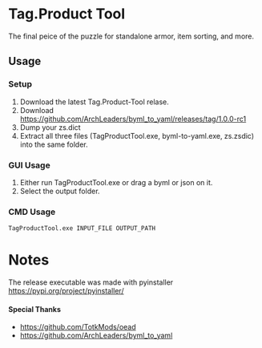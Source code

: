 # Tag.Product Tool
The final peice of the puzzle for standalone armor, item sorting, and more.

## Usage
### Setup
1. Download the latest Tag.Product-Tool relase.
2. Download https://github.com/ArchLeaders/byml_to_yaml/releases/tag/1.0.0-rc1
3. Dump your zs.dict
4. Extract all three files (TagProductTool.exe, byml-to-yaml.exe, zs.zsdic) into the same folder.

### GUI Usage
1. Either run TagProductTool.exe or drag a byml or json on it.
2. Select the output folder.

### CMD Usage
`TagProductTool.exe INPUT_FILE OUTPUT_PATH`

# Notes
The release executable was made with pyinstaller https://pypi.org/project/pyinstaller/
#### Special Thanks
- https://github.com/TotkMods/oead
- https://github.com/ArchLeaders/byml_to_yaml
